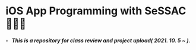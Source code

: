# iOS App Programming with SeSSAC 🧑🏻‍💻
##### - &nbsp; This is a repository for class review and project upload( 2021. 10. 5 ~ ).
#
